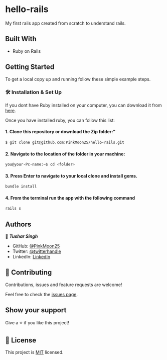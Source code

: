 # hello-rails

My first rails app created from scratch to understand rails.

## Built With

- Ruby on Rails

## Getting Started

To get a local copy up and running follow these simple example steps.

### 🛠 Installation & Set Up

If you dont have Ruby installed on your computer, you can download it from [here](https://www.ruby-lang.org/en/downloads/).

Once you have installed ruby, you can follow this list:

#### 1. Clone this repository or download the Zip folder:"

```bash command
$ git clone git@github.com:PinkMoon25/hello-rails.git
```
#### 2. Navigate to the location of the folder in your machine:
```bash command
you@your-Pc-name:~$ cd <folder>
```
#### 3. Press Enter to navigate to your local clone and install gems.

```bash command
bundle install
```

#### 4. From the terminal run the app with the following command
```bash command
rails s
```

## Authors

👤 ***Tushar Singh***

- GitHub: [@PinkMoon25](https://github.com/PinkMoon25/)
- Twitter: [@twitterhandle](https://twitter.com/TusharS90674484)
- LinkedIn: [LinkedIn](https://www.linkedin.com/in/meet-tushar-singh/)


## 🤝 Contributing

Contributions, issues and feature requests are welcome!

Feel free to check the [issues page](https://github.com/PinkMoon25/hello-rails/issues).

## Show your support

Give a ⭐️ if you like this project!

## 📝 License

This project is [MIT](./LICENSE) licensed.
